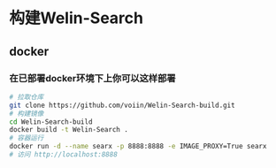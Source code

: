 # 构建Welin-Search
## docker
### 在已部署docker环境下上你可以这样部署
```bash
# 拉取仓库
git clone https://github.com/voiin/Welin-Search-build.git
# 构建镜像
cd Welin-Search-build
docker build -t Welin-Search .
# 容器运行
docker run -d --name searx -p 8888:8888 -e IMAGE_PROXY=True searx
# 访问 http://localhost:8888
```
